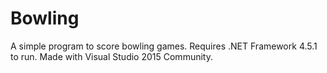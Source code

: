 # Bowling
A simple program to score bowling games. Requires .NET Framework 4.5.1 to run. Made with Visual Studio 2015 Community.
